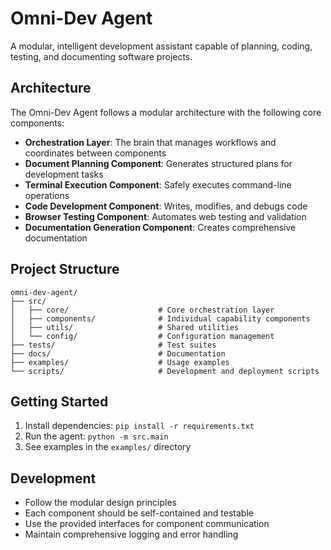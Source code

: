 # Omni-Dev Agent

A modular, intelligent development assistant capable of planning, coding, testing, and documenting software projects.

## Architecture

The Omni-Dev Agent follows a modular architecture with the following core components:

- **Orchestration Layer**: The brain that manages workflows and coordinates between components
- **Document Planning Component**: Generates structured plans for development tasks
- **Terminal Execution Component**: Safely executes command-line operations
- **Code Development Component**: Writes, modifies, and debugs code
- **Browser Testing Component**: Automates web testing and validation
- **Documentation Generation Component**: Creates comprehensive documentation

## Project Structure

```
omni-dev-agent/
├── src/
│   ├── core/                    # Core orchestration layer
│   ├── components/              # Individual capability components
│   ├── utils/                   # Shared utilities
│   └── config/                  # Configuration management
├── tests/                       # Test suites
├── docs/                        # Documentation
├── examples/                    # Usage examples
└── scripts/                     # Development and deployment scripts
```

## Getting Started

1. Install dependencies: `pip install -r requirements.txt`
2. Run the agent: `python -m src.main`
3. See examples in the `examples/` directory

## Development

- Follow the modular design principles
- Each component should be self-contained and testable
- Use the provided interfaces for component communication
- Maintain comprehensive logging and error handling
